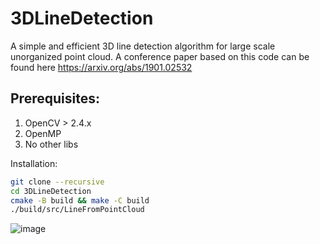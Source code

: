 # 3DLineDetection
A simple and efficient 3D line detection algorithm for large scale unorganized point cloud. A conference paper based on this code can be found here https://arxiv.org/abs/1901.02532

Prerequisites:
---
1. OpenCV > 2.4.x
2. OpenMP
3. No other libs

Installation:
```bash
git clone --recursive
cd 3DLineDetection
cmake -B build && make -C build
./build/src/LineFromPointCloud

```

![image](https://github.com/superdianuj/3DLineDetection/assets/47445756/ee9cb3d8-4341-42fa-aef1-f79f918ad0c1)

